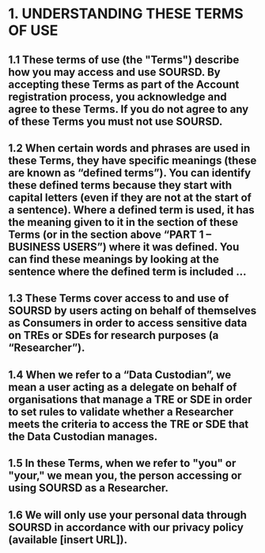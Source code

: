 # 1. UNDERSTANDING THESE TERMS OF USE

## 1.1 These terms of use (the "Terms") describe how you may access and use SOURSD. By accepting these Terms as part of the Account registration process, you acknowledge and agree to these Terms. If you do not agree to any of these Terms you must not use SOURSD.

## 1.2 When certain words and phrases are used in these Terms, they have specific meanings (these are known as “defined terms”). You can identify these defined terms because they start with capital letters (even if they are not at the start of a sentence). Where a defined term is used, it has the meaning given to it in the section of these Terms (or in the section above “PART 1 – BUSINESS USERS”) where it was defined. You can find these meanings by looking at the sentence where the defined term is included ...

## 1.3 These Terms cover access to and use of SOURSD by users acting on behalf of themselves as Consumers in order to access sensitive data on TREs or SDEs for research purposes (a “Researcher”).

## 1.4 When we refer to a “Data Custodian”, we mean a user acting as a delegate on behalf of organisations that manage a TRE or SDE in order to set rules to validate whether a Researcher meets the criteria to access the TRE or SDE that the Data Custodian manages.

## 1.5 In these Terms, when we refer to "you" or "your," we mean you, the person accessing or using SOURSD as a Researcher.

## 1.6 We will only use your personal data through SOURSD in accordance with our privacy policy (available [insert URL]).
